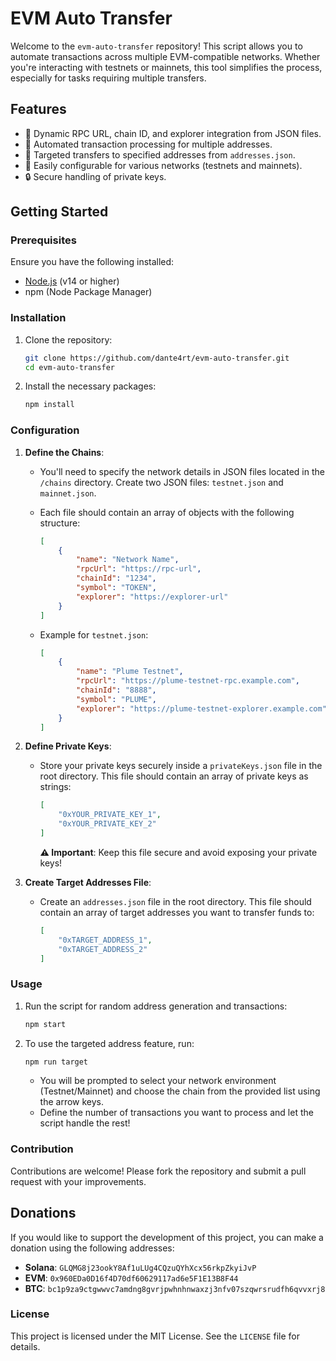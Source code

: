 # EVM Auto Transfer

Welcome to the `evm-auto-transfer` repository! This script allows you to automate transactions across multiple EVM-compatible networks. Whether you're interacting with testnets or mainnets, this tool simplifies the process, especially for tasks requiring multiple transfers.

## Features

- 📡 Dynamic RPC URL, chain ID, and explorer integration from JSON files.
- 🔄 Automated transaction processing for multiple addresses.
- 🎯 Targeted transfers to specified addresses from `addresses.json`.
- 🚀 Easily configurable for various networks (testnets and mainnets).
- 🔒 Secure handling of private keys.

## Getting Started

### Prerequisites

Ensure you have the following installed:

- [Node.js](https://nodejs.org/) (v14 or higher)
- npm (Node Package Manager)

### Installation

1. Clone the repository:

   ```bash
   git clone https://github.com/dante4rt/evm-auto-transfer.git
   cd evm-auto-transfer
   ```

2. Install the necessary packages:

   ```bash
   npm install
   ```

### Configuration

1. **Define the Chains**:

   - You'll need to specify the network details in JSON files located in the `/chains` directory. Create two JSON files: `testnet.json` and `mainnet.json`.
   - Each file should contain an array of objects with the following structure:

     ```json
     [
         {
             "name": "Network Name",
             "rpcUrl": "https://rpc-url",
             "chainId": "1234",
             "symbol": "TOKEN",
             "explorer": "https://explorer-url"
         }
     ]
     ```

   - Example for `testnet.json`:

     ```json
     [
         {
             "name": "Plume Testnet",
             "rpcUrl": "https://plume-testnet-rpc.example.com",
             "chainId": "8888",
             "symbol": "PLUME",
             "explorer": "https://plume-testnet-explorer.example.com"
         }
     ]
     ```

2. **Define Private Keys**:

   - Store your private keys securely inside a `privateKeys.json` file in the root directory. This file should contain an array of private keys as strings:

     ```json
     [
         "0xYOUR_PRIVATE_KEY_1",
         "0xYOUR_PRIVATE_KEY_2"
     ]
     ```

     **⚠️ Important**: Keep this file secure and avoid exposing your private keys!

3. **Create Target Addresses File**:

   - Create an `addresses.json` file in the root directory. This file should contain an array of target addresses you want to transfer funds to:

     ```json
     [
         "0xTARGET_ADDRESS_1",
         "0xTARGET_ADDRESS_2"
     ]
     ```

### Usage

1. Run the script for random address generation and transactions:

   ```bash
   npm start
   ```

2. To use the targeted address feature, run:

   ```bash
   npm run target
   ```

   - You will be prompted to select your network environment (Testnet/Mainnet) and choose the chain from the provided list using the arrow keys.
   - Define the number of transactions you want to process and let the script handle the rest!

### Contribution

Contributions are welcome! Please fork the repository and submit a pull request with your improvements.

## Donations

If you would like to support the development of this project, you can make a donation using the following addresses:

- **Solana**: `GLQMG8j23ookY8Af1uLUg4CQzuQYhXcx56rkpZkyiJvP`
- **EVM**: `0x960EDa0D16f4D70df60629117ad6e5F1E13B8F44`
- **BTC**: `bc1p9za9ctgwwvc7amdng8gvrjpwhnhnwaxzj3nfv07szqwrsrudfh6qvvxrj8`

### License

This project is licensed under the MIT License. See the `LICENSE` file for details.
